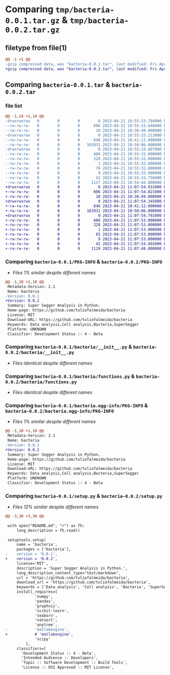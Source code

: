 # Comparing `tmp/bacteria-0.0.1.tar.gz` & `tmp/bacteria-0.0.2.tar.gz`

## filetype from file(1)

```diff
@@ -1 +1 @@
-gzip compressed data, was "bacteria-0.0.1.tar", last modified: Fri Apr 21 10:55:33 2023, max compression
+gzip compressed data, was "bacteria-0.0.2.tar", last modified: Fri Apr 21 11:07:54 2023, max compression
```

## Comparing `bacteria-0.0.1.tar` & `bacteria-0.0.2.tar`

### file list

```diff
@@ -1,14 +1,14 @@
-drwxrwxrwx   0        0        0        0 2023-04-21 10:55:33.794000 bacteria-0.0.1/
--rw-rw-rw-   0        0        0      606 2023-04-21 10:55:33.648000 bacteria-0.0.1/PKG-INFO
--rw-rw-rw-   0        0        0       10 2023-04-21 10:36:49.000000 bacteria-0.0.1/README.md
-drwxrwxrwx   0        0        0        0 2023-04-21 10:55:33.213000 bacteria-0.0.1/bacteria/
--rw-rw-rw-   0        0        0      646 2023-04-21 10:41:12.000000 bacteria-0.0.1/bacteria/__init__.py
--rw-rw-rw-   0        0        0   163931 2023-04-21 10:50:06.000000 bacteria-0.0.1/bacteria/functions.py
-drwxrwxrwx   0        0        0        0 2023-04-21 10:55:33.607000 bacteria-0.0.1/bacteria.egg-info/
--rw-rw-rw-   0        0        0      606 2023-04-21 10:55:32.000000 bacteria-0.0.1/bacteria.egg-info/PKG-INFO
--rw-rw-rw-   0        0        0      220 2023-04-21 10:55:32.000000 bacteria-0.0.1/bacteria.egg-info/SOURCES.txt
--rw-rw-rw-   0        0        0        1 2023-04-21 10:55:32.000000 bacteria-0.0.1/bacteria.egg-info/dependency_links.txt
--rw-rw-rw-   0        0        0       78 2023-04-21 10:55:32.000000 bacteria-0.0.1/bacteria.egg-info/requires.txt
--rw-rw-rw-   0        0        0        9 2023-04-21 10:55:32.000000 bacteria-0.0.1/bacteria.egg-info/top_level.txt
--rw-rw-rw-   0        0        0       42 2023-04-21 10:55:33.756000 bacteria-0.0.1/setup.cfg
--rw-rw-rw-   0        0        0     1117 2023-04-21 10:54:44.000000 bacteria-0.0.1/setup.py
+drwxrwxrwx   0        0        0        0 2023-04-21 11:07:54.931000 bacteria-0.0.2/
+-rw-rw-rw-   0        0        0      606 2023-04-21 11:07:54.821000 bacteria-0.0.2/PKG-INFO
+-rw-rw-rw-   0        0        0       10 2023-04-21 10:36:49.000000 bacteria-0.0.2/README.md
+drwxrwxrwx   0        0        0        0 2023-04-21 11:07:54.345000 bacteria-0.0.2/bacteria/
+-rw-rw-rw-   0        0        0      646 2023-04-21 10:41:12.000000 bacteria-0.0.2/bacteria/__init__.py
+-rw-rw-rw-   0        0        0   163931 2023-04-21 10:50:06.000000 bacteria-0.0.2/bacteria/functions.py
+drwxrwxrwx   0        0        0        0 2023-04-21 11:07:54.791000 bacteria-0.0.2/bacteria.egg-info/
+-rw-rw-rw-   0        0        0      606 2023-04-21 11:07:53.000000 bacteria-0.0.2/bacteria.egg-info/PKG-INFO
+-rw-rw-rw-   0        0        0      220 2023-04-21 11:07:53.000000 bacteria-0.0.2/bacteria.egg-info/SOURCES.txt
+-rw-rw-rw-   0        0        0        1 2023-04-21 11:07:53.000000 bacteria-0.0.2/bacteria.egg-info/dependency_links.txt
+-rw-rw-rw-   0        0        0       65 2023-04-21 11:07:53.000000 bacteria-0.0.2/bacteria.egg-info/requires.txt
+-rw-rw-rw-   0        0        0        9 2023-04-21 11:07:53.000000 bacteria-0.0.2/bacteria.egg-info/top_level.txt
+-rw-rw-rw-   0        0        0       42 2023-04-21 11:07:54.892000 bacteria-0.0.2/setup.cfg
+-rw-rw-rw-   0        0        0     1119 2023-04-21 11:07:48.000000 bacteria-0.0.2/setup.py
```

### Comparing `bacteria-0.0.1/PKG-INFO` & `bacteria-0.0.2/PKG-INFO`

 * *Files 1% similar despite different names*

```diff
@@ -1,10 +1,10 @@
 Metadata-Version: 2.1
 Name: bacteria
-Version: 0.0.1
+Version: 0.0.2
 Summary: Super Segger Analysis in Python.
 Home-page: https://github.com/tuliofalmeida/bacteria
 License: MIT
 Download-URL: https://github.com/tuliofalmeida/bacteria
 Keywords: Data analysis,Cell analysis,Bacteria,SuperSegger
 Platform: UNKNOWN
 Classifier: Development Status :: 4 - Beta
```

### Comparing `bacteria-0.0.1/bacteria/__init__.py` & `bacteria-0.0.2/bacteria/__init__.py`

 * *Files identical despite different names*

### Comparing `bacteria-0.0.1/bacteria/functions.py` & `bacteria-0.0.2/bacteria/functions.py`

 * *Files identical despite different names*

### Comparing `bacteria-0.0.1/bacteria.egg-info/PKG-INFO` & `bacteria-0.0.2/bacteria.egg-info/PKG-INFO`

 * *Files 1% similar despite different names*

```diff
@@ -1,10 +1,10 @@
 Metadata-Version: 2.1
 Name: bacteria
-Version: 0.0.1
+Version: 0.0.2
 Summary: Super Segger Analysis in Python.
 Home-page: https://github.com/tuliofalmeida/bacteria
 License: MIT
 Download-URL: https://github.com/tuliofalmeida/bacteria
 Keywords: Data analysis,Cell analysis,Bacteria,SuperSegger
 Platform: UNKNOWN
 Classifier: Development Status :: 4 - Beta
```

### Comparing `bacteria-0.0.1/setup.py` & `bacteria-0.0.2/setup.py`

 * *Files 12% similar despite different names*

```diff
@@ -3,30 +3,30 @@
  
 with open("README.md", "r") as fh:
     long_description = fh.read()
   
 setuptools.setup(
     name = 'bacteria',         
     packages = ['bacteria'],   
-    version = '0.0.1',      
+    version = '0.0.2',      
     license='MIT',       
     description = 'Super Segger Analysis in Python.',
     long_description_content_type="text/markdown",
     url = 'https://github.com/tuliofalmeida/bacteria',  
     download_url = 'https://github.com/tuliofalmeida/bacteria',    
     keywords = ['Data analysis', 'Cell analysis', 'Bacteria', 'SuperSegger'],   
     install_requires=[           
             'numpy',
             'pandas',
             'graphviz',
             'scikit-learn',
             'seaborn',
             'natsort',
             'anytree',
-            'matlabengine',
+            # 'matlabengine',
             'scipy'
         ],
     classifiers=[
       'Development Status :: 4 - Beta',      
       'Intended Audience :: Developers',      
       'Topic :: Software Development :: Build Tools',
       'License :: OSI Approved :: MIT License',
```

